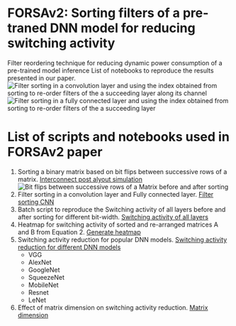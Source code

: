 # FORSAv2: Sorting filters of a pre-traned DNN model for reducing switching activity
Filter reordering technique for reducing dynamic power consumption of a pre-trained model inference List of notebooks to reproduce the results presented in our paper.
![Filter sorting in a convolution layer and using the index obtained from sorting to re-order filters of the a succeeding
layer along its channel](https://github.com/KM1621/FORSAv2/blob/main/Figures/Fig4.gif)
![Filter sorting in a fully connected layer and using the index obtained from sorting to re-order filters of the a succeeding
layer](https://github.com/KM1621/FORSAv2/blob/main/Figures/Fig5.gif)


# List of scripts and notebooks used in FORSAv2 paper
1. Sorting a binary matrix based on bit flips between successive rows of a matrix. [Interconnect post alyout simulation](https://github.com/KM1621/FORSAv2/blob/main/WireModels/Sort_list_wiremodel.ipynb)
   ![Bit flips between successive rows of a Matrix before
and after sorting](https://github.com/KM1621/FORSAv2/blob/main/Figures/Fig2.gif)
3. Filter sorting in a convolution layer and Fully connected layer. [Filter sorting CNN](https://github.com/KM1621/FORSAv2/blob/main/main_LeNet_FORSA.py)
4. Batch script to reproduce the Switching activity of all layers before and after sorting for different bit-width. [Switching activity of all layers](https://github.com/KM1621/FORSAv2/blob/main/FORSA_batch.bat)
5. Heatmap for switching activity of sorted and re-arranged matrices A and B from Equation 2. [Generate heatmap](https://github.com/KM1621/FORSAv2/blob/main/mat_mult_heatmap.py) 
6. Switching activity reduction for popular DNN models. [Switching activity reduction for different DNN models](https://github.com/KM1621/FORSAv2/tree/main/PyTorch-Models)
   - VGG
   - AlexNet
   - GoogleNet
   - SqueezeNet
   - MobileNet
   - Resnet
   - LeNet
7. Effect of matrix dimension on switching activity reduction. [Matrix dimension](https://github.com/KM1621/FORSAv2/blob/main/sw_binary_mat.ipynb) 
